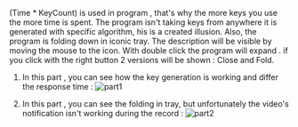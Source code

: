 (Time * KeyCount)  is used in program , that's why the more keys you use the more time is spent. The program isn't taking keys from anywhere it is generated with specific algorithm, his is a created illusion. Also, the program is folding down in iconic tray.  The description will be visible by moving the mouse to the icon. With double click the program will expand . if you click with the right button 2 versions will be shown : Close and Fold. 

1) In this part , you can see how the key generation is working and differ the response time :
![part1](https://user-images.githubusercontent.com/38010166/82760017-ec030c00-9e01-11ea-9f84-bba4d581a723.gif)


2) In this part , you can see the folding in tray, but unfortunately the video's notification isn't working during the record : 
![part2](https://user-images.githubusercontent.com/38010166/82760028-fd4c1880-9e01-11ea-9d11-21b90e357732.gif)
